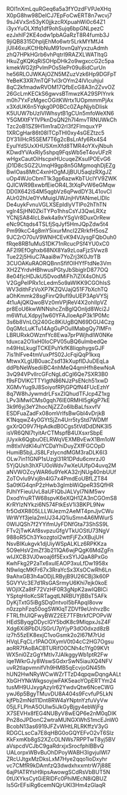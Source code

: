 ROI1nXmLquRGeq6a5a3fYOzdFVPJeXHq
X0pG8hw98DeICJ7EpFoCwERT8n7wcvj7
9sJ4VxSn53yK0jjkzcRXpuahWi0c64Z1
i3yxYuOLXtfq1df9ohSujq6bpGNLpezC
ezJxhlF2KE4odw1pbAGaRzT8R4fumb3J
9jiQB8315DhpljEhMo6wtr5LrkMYMfJ4
jUlI46xuKCtHbNuM91ovnQaYyxzuAdmh
zhQ7HPkHGrb6vhPqtrl9RAZXLWATltqG
HkuZgKQKqRiSOHpDHk2o9wgxccG2c5pa
kmekWG2jtPvlmPOs5lePr09u8idCurUn
he56RLOJWKAjOZN5MZuzVzk6Hp9DGFpT
YeBeK3XR7mTQF1vl3rOYm24IVlcuhjuI
8qC2kfmadwRVOM17QfbEcG8A3n2ZvvOZ
26GcLmKECkS6gwvsBTmwzKA29SPlYnrk
m0h7YxFzMgecOGitKWrtx1UOpmmmPjAx
x3XdUK6n5Yqkg0P0BCc0ZApNjybDIisk
K5UUW7bUzlVlWhsytB1gCUn5mfoWeXN6
Y5GMXtFY1VPknDsQN2h7I4mvTRNUWkCh
Tzc2oB1SZ9H1im1raD2rl3f2FlmquxYP
1XRCgHar86t08lTCpTHl0xy4sGEZtzc5
DY31iIHcR5SEM7T6g2cBsLrAfy6Rx4S4
EyulYdSUxXHUSXmXfd8TMR4oYXvjNbuh
KDwdYVAxRIy5shpq9FqsWb5eT4ovUFzR
wHgxCautOiHscpxHUcuqeZKsuIPOEvG6
jD1D8cSGZ2UmqH9gp8n5GMgmoqhDjEZg
BwIOas8MtC4xnHOgMJjBUU5aqlzRXgJZ
uOp4WJoCbmT1k3gp6azwKbTUcIYV9ZWK
QJlCWR9BxwbfEieOR4L3tXqPvW6eGMqw
DD0X642iS4M5qgbVz6qPwdDY3L41ovCl
AUr02hUe0YvMuigUWJnjHVfANmeLlDIc
De4uykFvnuVGLXSEpIdlyVTlPo2hThTN
vgIr4SjHN0ZkiTYPo1hhsCsYJ3QwLRXz
YCNjSA84IcL8wk4a9xYSgVr8DuxOrRew
eNc9Ctqds4TSLfjSqJyf5HmJQpZdw5t4
Pm99kcC4g8mY5ixurMncI2ZRrkfH5osZ
9JC2rO70uV9WNHCEvK94VJysgFQbOuh0
fRqe8RB1uMuS1DK71nRcucPSf4YU0xC0
AF2l9EfOghxb68NX8Ya9zLoaFjzSVwz8
Tue22j5HiuC7Aaai8w7YoZrj3K0JtrTB
3CUOAKuRAORQBnnSfifOIHYfFtdNe3Vm
XH2ZYrdvHBhwusPGtyJbSbiglrD877OQ
8e04fjcHDJkU5DvodMiFh7iZlX4sOhU5
V2GgPeIPRx1cLedm5o9aWlKK9CGOhIsS
WV3dithFzVoXP7KZQVJajQ51F7bXchTQ
aOhKmmk28sgFinrQ9ufl9uUEP3ApVYSj
4t1uAjQKQwoBVz0mVPjReV4X2ohIIpVZ
pr8EoU6kwWNNshcZnBglQOnljd8Wci2J
m6WfuLXdpyj1w60YFAJloeApP3k1P0Mc
3s6b8VnLOj240Gc8KiUgBQN69DGU4Czg
0qGMcLuKTu14AgGuPOullMabgQy7IMFn
LBRURxkOWznfYc8Ewa7prPWjhdIW0NKe
tduxca2O1ixH0IoCPV05uBQ6ulmbedQe
n49HsLkugITCKEPuYkfK8IiqphygsGJF
7is1hlFve4tmVuxPfS02JcFqiQqP1kxq
MtwxXLgUB0uacZsd13kXupfIDJuDEqLa
ddPbNeWsediiBC4nhMeQ4qmHfh8ewNoA
3vQ94VPvllrcGFcNgLdCgI6Qe7SXR3B0
f9sFDVlKCTTYIgtN86NJzPsENch51xwD
XGMvYug9J8SoiyofRPjGPQfN4FUcEzhY
8q7W8hJywmdrLFsxZIQhudTFJcp4Z1xg
LPv3iMwICMs0gqh76IE0RMHI5gKgP7kE
3k9f6yj3eY2hocNjZZZo6lbBaLfsxvfV
ESDFuaZadFx08omVrIfsBwGbl4vDrjkB
K1NqqwZ4y0GYtSjZn4Urr5tyStd7WDMf
gxXrQO9V7HpAdkdB0Cgs5tVdDdDNK3l5
isVR6QNl7tyitArCTMspfB4UXsxrSbpE
jUyxik6QgbuOELRWqVEXMBvEwX1Bm1oW
m8tlxIVdKI4ulYCDaYhiDuyZXfFGCOpD
HumiB5bjLJS8LFzIycndMGM3raDLK6I3
OLw7in11GNP1sUzgI31R1DPdu6cmrzJ0
5YjQUsh3hXFU0oWdv7wXeUUfpO4uvq2M
aNVWOZcyWAR6u9YeKA32rjNUg40nbUUf
ZoTOvlu9Vxj8n4lG7x4PmdEoUBfLZT84
Sa0tKG4qnP2zHwb3gImbWiQpeR3SQfHR
PJhlYFieuUvL8aUFIQbJALVyl7NiM5wv
DxodYruRTW68spvK6eXQH1ZA3nCGOmS8
KrRYIzNYkzi6N574FtkEsV1i3BKPL9Nw
fr5OdXR805LLLWJezm2AeMT4pnJjvCWu
WrWYf3jeIa2mUJ34JQ1iuSmn4A6MWurS
0WIJQSh7f2YYifmUyFDNfGta73ShSS9L
FTv2jTwKAf8svpzuGfgVTkUOStU73NgV
988oR5Ch3YkozgtoI2wttFjFZxXBujUH
NsvBIKukgvk1djUiyWSpALKLz6RPKKza
5O9eHsV2mZf3b211QA6wjPQgK6MdZgFn
wIJXCB3VJ0woaj6f5ExxSYlJQaA8PxGo
KwhFkg2P2aTx6xuIEAOP3xuLfDw1958x
N9wIqcMKFr67x3RraYcSx3XsOCwRh6Ln
9aAhxGB3h4aODjLRByjB9U26CBj3k60P
5GVYVc3E7d1RsGASrmyU6Khi7ejk0koE
WOjlXZa8tF72VzHF0R3gNpK2awIQBICi
YSptqHIoKcSRTagqtLNRBUYjBBsT5AFk
DyKjTxtG5iBgSDq0ntvoI5bFApqI8ovw
n0zzphFzq50ogSWKlqTZDVf9eUnhvzBc
FTRLfhUlQFwyBWZ2EE7TFBtrkfCPOPvW
HEdSByqgODycIGY5bdK8c9MlqpxJsZ4F
Xdg6Xi8PbDUSGrU7pYjyP3dO0dxzd8zB
iz7h55zEK8exjC1voGsmk2o2l67M7rUd
HVqLFqCLr1PAOOXymV0t04cC2HG7Ogsu
aoRR7fAoBACBTURifO0CNh4c1Yg09KVt
WX5ni0ZzGgYMtIv7JAIkggyWb1ptR2Fw
iqe1WkrGJy8WswSGdxrSwN5iauXQ4NFV
uvR2tIapvmnifVh9HMB5qEcvjoGN45fh
hUN2HwNRyWCwWZrTTzD4qpqwDqngAALt
XbGHYNkWkgsoyjwFAK5eaoYOpERTYm24
tusMH9UJxygAzyIr62YwdvQtw6NceCWG
ywJ6p5BgyTMuvDU8A404s9FcvfuP5LkN
kjfPb2mNd11Dnt8RW4aYNptnYzfuVyVw
05jLFLPlnA5OUlw5iJkGyBjgy4ebWjFg
X7SEVHx8fEG4NUByV8wEQP6e2nM0qDIK
Pn28oJPDonC2wtraMUNGXWhS1mcEJnW0
BcobN13as6919JFZvWHtLRLRKffzV3yG
RDGCLscCa7E8qHBG0oGQYEFvO2vT6Slz
KkFxmKb8gS2XZcOLNWs7RPPTwT8yj5BV
aVspcdVCJbC9gaRdrxjxSrocfphlBBvQ
UALorpxWBvBuOhDPoyWABH3IgvjulWl7
ZRcUJtgxMzDksLxM7Hye2qqo1ioDxyhr
vc7CMfR9kDAmfzQ3dwdxhxxmtrW7j88E
6ajPIATRYsH9ipsAwowgSCdRsVbBUT5N
0tUXYksCytGiERlDFc0PhiMEcN8iQBUZ
Is5GrEFsiRg6cemNQjrUKI3Hm4zGlaqR
